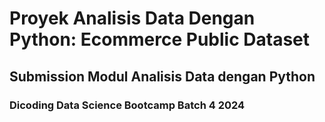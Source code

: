 # **Proyek Analisis Data Dengan Python: Ecommerce Public Dataset**

## Submission Modul Analisis Data dengan Python

### Dicoding Data Science Bootcamp Batch 4 2024